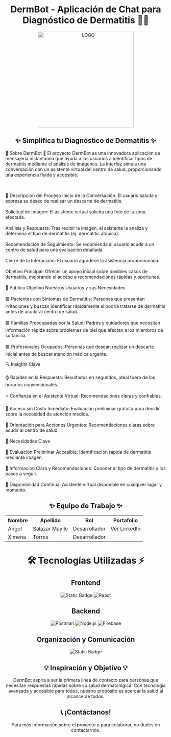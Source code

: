 <h1 align="center"> DermBot - Aplicación de Chat para Diagnóstico de Dermatitis 🤖💬</h1> <div align="center"> <img src="https://i.postimg.cc/6psGzxf8/Dermabot.jpg" width="300" alt="LOGO"> </div> <div align="center"> <h2>✨ Simplifica tu Diagnóstico de Dermatitis ✨</h2> </div>
📱 Sobre DermBot 🤖
El proyecto DermBot es una innovadora aplicación de mensajería instantánea que ayuda a los usuarios a identificar tipos de dermatitis mediante el análisis de imágenes. La interfaz simula una conversación con un asistente virtual del centro de salud, proporcionando una experiencia fluida y accesible.

 <br></br>
📝 Descripción del Proceso
Inicio de la Conversación: El usuario saluda y expresa su deseo de realizar un descarte de dermatitis.
 <br></br>
Solicitud de Imagen: El asistente virtual solicita una foto de la zona afectada.
 <br></br>
Análisis y Respuesta: Tras recibir la imagen, el asistente la analiza y determina el tipo de dermatitis (ej. dermatitis atópica).
 <br></br>
Recomendación de Seguimiento: Se recomienda al usuario acudir a un centro de salud para una evaluación detallada.
 <br></br>
Cierre de la Interacción: El usuario agradece la asistencia proporcionada.
 <br></br>
Objetivo Principal: Ofrecer un apoyo inicial sobre posibles casos de dermatitis, mejorando el acceso a recomendaciones rápidas y oportunas.
 <br></br>
🎯 Público Objetivo
Nuestros Usuarios y sus Necesidades
 <br></br>
🟩 Pacientes con Síntomas de Dermatitis: Personas que presentan irritaciones y buscan identificar rápidamente si podría tratarse de dermatitis antes de acudir al centro de salud.
 <br></br>
🟩 Familias Preocupadas por la Salud: Padres y cuidadores que necesitan información rápida sobre problemas de piel que afectan a los miembros de su familia.
 <br></br>
🟩 Profesionales Ocupados: Personas que desean realizar un descarte inicial antes de buscar atención médica urgente.

🔍 Insights Clave
 <br></br>
⌚ Rapidez en la Respuesta: Resultados en segundos, ideal fuera de los horarios convencionales.
 <br></br>
⭐ Confianza en el Asistente Virtual: Recomendaciones claras y confiables.
 <br></br>
💸 Acceso sin Costo Inmediato: Evaluación preliminar gratuita para decidir sobre la necesidad de atención médica.
 <br></br>
🔮 Orientación para Acciones Urgentes: Recomendaciones claras sobre acudir al centro de salud.
 <br></br>
🚀 Necesidades Clave
 <br></br>
🔹 Evaluación Preliminar Accesible: Identificación rápida de dermatitis mediante imagen.
 <br></br>
🔹 Información Clara y Recomendaciones: Conocer el tipo de dermatitis y los pasos a seguir.
 <br></br>
🔹 Disponibilidad Continua: Asistente virtual disponible en cualquier lugar y momento.
<h2 align="center">✨ Equipo de Trabajo ✨</h2> <div align="center"> <table> <tr> <th>Nombre</th> <th>Apellido</th> <th>Rol</th> <th>Portafolio</th> </tr> <tr> <td>Angel</td> <td>Salazar Maylle</td> <td>Desarrollador</td> <td><a href="https://www.linkedin.com/in/angel-salazar-maylle-36236b198/" target="_blank">Ver LinkedIn</a></td> </tr> <tr> <td>Ximena</td> <td>Torres</td> <td>Desarrollador</td> </tr> </table> </div>
<div align="center"> <h1>🛠️ Tecnologías Utilizadas ⚡</h1> </div> 
<div align='center'> <h2>Frontend</h2> </div> <div align='center'>
  
![Static Badge](https://img.shields.io/badge/Figma-%23F24E1E?style=for-the-badge&logo=figma&logoColor=white)
![React](https://img.shields.io/static/v1?style=for-the-badge&message=React&color=222222&logo=React&logoColor=61DAFB&label=)

</div> <div align='center'> <h2>Backend</h2> </div> <div align='center'>

![Postman](https://img.shields.io/badge/Postman-FF6C37?style=for-the-badge&logo=postman&logoColor=white)
![Node.js](https://img.shields.io/badge/Node.js-339933?style=for-the-badge&logo=node.js&logoColor=white)
![Firebase](https://img.shields.io/badge/Firebase-FFCA28?style=for-the-badge&logo=firebase&logoColor=black)

</div> <div align='center'> <h2>Organización y Comunicación</h2> </div> <div align="center">
  
![Static Badge](https://img.shields.io/badge/WhatsApp-25D366?style=for-the-badge&logo=whatsapp&logoColor=white) 

</div>
<h2 align="center">💡 Inspiración y Objetivo 💡</h2> <div align="center"> DermBot aspira a ser la primera línea de contacto para personas que necesitan respuestas rápidas sobre su salud dermatológica. Con tecnología avanzada y accesible para todos, nuestro propósito es acercar la salud al alcance de todos. </div>
<h2 align="center">📞 ¡Contáctanos!</h2> <div align="center"> Para más información sobre el proyecto o para colaborar, no dudes en contactarnos. </div>
